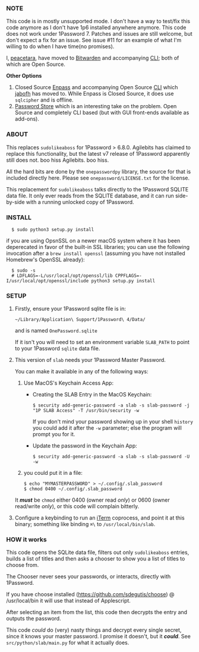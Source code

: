 ### NOTE

This code is in mostly unsupported mode.  I don't have a way to test/fix this code anymore as I don't have 1p6 installed anywhere anymore.  This code does not work under 1Password 7.  Patches and issues are still welcome, but don't expect a fix for an issue. See issue #11 for an example of what I'm willing to do when I have time(no promises).

I, [peacetara](https://github.com/peacetara), have moved to [Bitwarden](https://www.bitwarden.com) and accompanying [CLI](https://fossil.birl.ca/bitwarden-cli/home); both of which are Open Source.

**Other Options**

1. Closed Source [Enpass](http://enpass.io/) and accompanying Open Source [CLI](https://github.com/HazCod/enpass-cli) which [jabofh](https://github.com/jabofh) has moved to. While Enpass is Closed Source, it does use `sqlcipher` and is offline.
2. [Password Store](https://www.passwordstore.org/) which is an interesting take on the problem. Open Source and completely CLI based (but with GUI front-ends available as add-ons).

### ABOUT

This replaces `sudolikeaboss` for 1Password > 6.8.0. Agilebits has claimed to replace this functionality, but the latest v7 release of 1Password apparently still does not. boo hiss Agilebits. boo hiss.

All the hard bits are done by the `onepasswordpy` library, the source for that is included directly here. Please see `onepassword/LICENSE.txt` for the license.

This replacement for `sudolikeaboss` talks directly to the 1Password SQLITE data file.
It only ever reads from the SQLITE database, and it can run side-by-side with a running unlocked copy of 1Password.

### INSTALL

```
  $ sudo python3 setup.py install
```

if you are using OpsnSSL on a newer macOS system where it has been deperecated in favor of the built-in SSL libraries; you can use the following invocation after a `brew install openssl` (assuming you have not installed Homebrew's OpenSSL already):

```
  $ sudo -s  
  # LDFLAGS=-L/usr/local/opt/openssl/lib CPPFLAGS=-I/usr/local/opt/openssl/include python3 setup.py install
```

### SETUP

  1. Firstly, ensure your 1Password sqlite file is in:

     ```
     ~/Library/Application\ Support/1Password\ 4/Data/
     ```

     and is named `OnePassword.sqlite`
  
     If it isn't you will need to set an environment variable `SLAB_PATH` to point to your 1Password `sqlite` data file.

  2. This version of `slab` needs your 1Password Master Password.
  
     You can make it available in any of the following ways:
  
     1. Use MacOS's Keychain Access App:
  
        * Creating the SLAB Entry in the MacOS Keychain:

           ```
           $ security add-generic-password -a slab -s slab-password -j "1P SLAB Access" -T /usr/bin/security -w
           ```

           If you don't mind your password showing up in your shell `history` you could add it after the `-w` parameter; else the program will prompt you for it.

        * Update the password in the Keychain App:

           ```
           $ security add-generic-password -a slab -s slab-password -U -w
           ```

     2. you could put it in a file:

        ```
        $ echo "MYMASTERPASSWORD" > ~/.config/.slab_password
        $ chmod 0400 ~/.config/.slab_password
        ```

     It ***must*** be `chmod` either 0400 (owner read *only*) or 0600 (owner read/write *only*), or this code will complain bitterly.

  3. Configure a keybinding to run an [iTerm](https://www.iterm2.com) coprocess, and point it at this binary; something like binding `⌘\` to `/usr/local/bin/slab`.

### HOW it works

  This code opens the SQLite data file, filters out only `sudolikeaboss` entries, builds a list of titles and then asks a chooser to show you a list of titles to choose from.
  
  The Chooser never sees your passwords, or interacts, directly with 1Password.

  If you have choose installed (https://github.com/sdegutis/choose) @ /usr/local/bin it will use that instead of Applescript.
  
  After selecting an item from the list, this code then decrypts the entry and outputs the password.

  This code *could* do (very) nasty things and decrypt every single secret, since it knows your master password. I promise it doesn't, but it ***could***. See `src/python/slab/main.py` for what it actually does.
